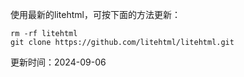 
使用最新的litehtml，可按下面的方法更新：

```
rm -rf litehtml
git clone https://github.com/litehtml/litehtml.git
```

更新时间：2024-09-06

